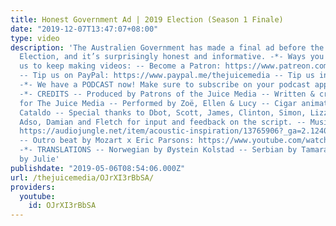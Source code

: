 ```yaml
---
title: Honest Government Ad | 2019 Election (Season 1 Finale)
date: "2019-12-07T13:47:07+08:00"
type: video
description: 'The Australien Government has made a final ad before the 2019 Federal
  Election, and it’s surprisingly honest and informative. -*- Ways you can support
  us to keep making videos: -- Become a Patron: https://www.patreon.com/TheJuiceMedia
  -- Tip us on PayPal: https://www.paypal.me/thejuicemedia -- Tip us in Bitcoin: bc1qevsxr6a8uytqj63fjemdyevjkctnj3tlk3r9cq
  -*- We have a PODCAST now! Make sure to subscribe on your podcast app: https://thejuicemedia.simplecast.com
  -*- CREDITS -- Produced by Patrons of the Juice Media -- Written & created by Giordano
  for The Juice Media -- Performed by Zoë, Ellen & Lucy -- Cigar animation by Brent
  Cataldo -- Special thanks to Dbot, Scott, James, Clinton, Simon, Lizzie, Colin,
  Adso, Damian and Fletch for input and feedback on the script. -- Music by TwoMountains:
  https://audiojungle.net/item/acoustic-inspiration/13765906?_ga=2.124046924.776312108.1508161153-1408732767.1485211917
  -- Outro beat by Mozart x Eric Parsons: https://www.youtube.com/watch?v=z6JBBuNy8Oo
  -*- TRANSLATIONS -- Norwegian by Øystein Kolstad -- Serbian by Tamara -- French
  by Julie'
publishdate: "2019-05-06T08:54:06.000Z"
url: /thejuicemedia/OJrXI3rBbSA/
providers:
  youtube:
    id: OJrXI3rBbSA
---
```

